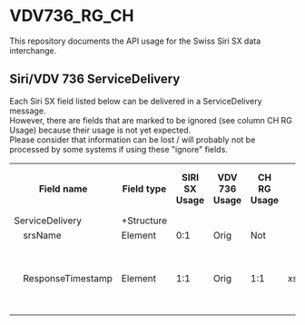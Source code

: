 # VDV736_RG_CH
This repository documents the API usage for the Swiss Siri SX data interchange.

## Siri/VDV 736 ServiceDelivery		
Each Siri SX field listed below can be delivered in a ServiceDelivery message. <br>
However, there are fields that are marked to be ignored (see column CH RG Usage) because their usage is not yet expected. <br>
Please consider that information can be lost / will probably not be processed by some systems if using these "ignore" fields. 

<table>
    <tr>
        <th colspan="4">Field name</th>
        <th>Field type</th>
        <th>SIRI SX Usage</th>
        <th>VDV 736 Usage</th>
        <th>CH RG Usage</th>
        <th>CH RG Format</th>
        <th>CH RG Default</th>
        <th>Siri / VDV736 Remarks</th>
        <th>CH RG Remarks</th>
        <th>CH RG Example</th>
        <th>EMS SKI relevant</th>
        <th>Similar VDV 453/454 Element</th>
    </tr>
    <tr>
        <td colspan="4">ServiceDelivery</td>
        <td>+Structure</td>
        <td></td>
        <td></td>
        <td></td>
        <td></td>
        <td></td>
        <td></td>
        <td></td>
        <td></td>
        <td></td>
        <td></td>
    </tr>
    <tr>
        <td></td>
        <td colspan="3">srsName</td>
        <td>Element</td>
        <td>0:1</td>
        <td>Orig</td>
        <td>Not</td>
        <td></td>
        <td></td>
        <td></td>
        <td></td>
        <td></td>
        <td></td>
        <td></td>
    </tr>
    <tr>
        <td></td>
        <td colspan="3">ResponseTimestamp</td>
        <td>Element</td>
        <td>1:1</td>
        <td>Orig</td>
        <td>1:1</td>
        <td>xsd:dateTime</td>
        <td>Time individual response element was created.</td>
        <td></td>
        <td></td>
        <td>2020-03-08T14:45:40+01:00 <br> 2020-03-19T16:18:00Z</td>
        <td></td>
        <td>AboAnfrage > Zst</td>
    </tr>
</table>
